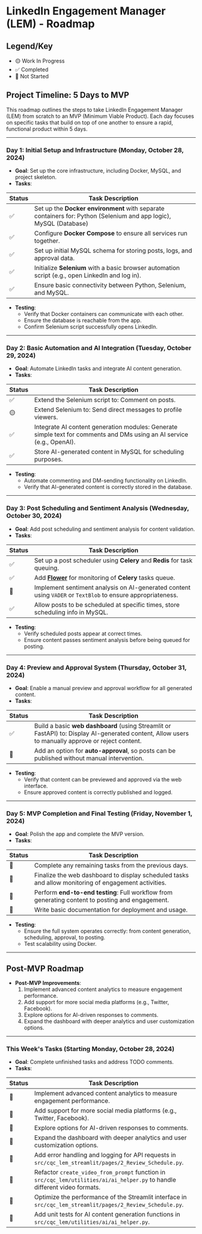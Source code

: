 # LinkedIn Engagement Manager (LEM) - Roadmap

## Legend/Key
- 🟡 Work In Progress
- ✅ Completed
- 🔴 Not Started

## Project Timeline: 5 Days to MVP

This roadmap outlines the steps to take LinkedIn Engagement Manager (LEM) from scratch to an MVP (Minimum Viable Product). Each day focuses on specific tasks that build on top of one another to ensure a rapid, functional product within 5 days.

---

### Day 1: Initial Setup and Infrastructure (Monday, October 28, 2024)

- **Goal**: Set up the core infrastructure, including Docker, MySQL, and project skeleton.
- **Tasks**:

| Status | Task Description |
|-------|------------------|
| ✅ | Set up the **Docker environment** with separate containers for: Python (Selenium and app logic), MySQL (Database) |
| ✅ | Configure **Docker Compose** to ensure all services run together. |
| ✅ | Set up initial MySQL schema for storing posts, logs, and approval data. |
| ✅ | Initialize **Selenium** with a basic browser automation script (e.g., open LinkedIn and log in). |
| ✅ | Ensure basic connectivity between Python, Selenium, and MySQL. |

- **Testing**:
  - Verify that Docker containers can communicate with each other.
  - Ensure the database is reachable from the app.
  - Confirm Selenium script successfully opens LinkedIn.

---

### Day 2: Basic Automation and AI Integration (Tuesday, October 29, 2024)

- **Goal**: Automate LinkedIn tasks and integrate AI content generation.
- **Tasks**:

| Status | Task Description                                                                                                       |
|--------|------------------------------------------------------------------------------------------------------------------------|
| ✅      | Extend the Selenium script to: Comment on posts.                                                           |
| 🟡      | Extend Selenium to: Send direct messages to profile viewers.                                                           |
| ✅      | Integrate AI content generation modules: Generate simple text for comments and DMs using an AI service (e.g., OpenAI). |
| ✅     | Store AI-generated content in MySQL for scheduling purposes.                                                           |

- **Testing**:
  - Automate commenting and DM-sending functionality on LinkedIn.
  - Verify that AI-generated content is correctly stored in the database.

---

### Day 3: Post Scheduling and Sentiment Analysis (Wednesday, October 30, 2024)

- **Goal**: Add post scheduling and sentiment analysis for content validation.
- **Tasks**:

| Status | Task Description                                                                                            |
|--------|-------------------------------------------------------------------------------------------------------------|
| ✅ | Set up a post scheduler using **Celery** and **Redis** for task queuing.                                    |
| ✅ | Add **[Flower](https://flower.readthedocs.io/en/latest/)** for monitoring of **Celery** tasks queue.                                                |
| 🔴 | Implement sentiment analysis on AI-generated content using `VADER` or `TextBlob` to ensure appropriateness. |
| ✅ | Allow posts to be scheduled at specific times, store scheduling info in MySQL.                              |

- **Testing**:
  - Verify scheduled posts appear at correct times.
  - Ensure content passes sentiment analysis before being queued for posting.

---

### Day 4: Preview and Approval System (Thursday, October 31, 2024)

- **Goal**: Enable a manual preview and approval workflow for all generated content.
- **Tasks**:

| Status | Task Description                                                                                                                                  |
|--------|---------------------------------------------------------------------------------------------------------------------------------------------------|
| ✅ | Build a basic **web dashboard** (using Streamlit or FastAPI) to: Display AI-generated content, Allow users to manually approve or reject content. |
| 🔴 | Add an option for **auto-approval**, so posts can be published without manual intervention.                                                       |

- **Testing**:
  - Verify that content can be previewed and approved via the web interface.
  - Ensure approved content is correctly published and logged.

---

### Day 5: MVP Completion and Final Testing (Friday, November 1, 2024)

- **Goal**: Polish the app and complete the MVP version.
- **Tasks**:

| Status | Task Description |
|--------|------------------|
| 🔴 | Complete any remaining tasks from the previous days. |
| 🔴 | Finalize the web dashboard to display scheduled tasks and allow monitoring of engagement activities. |
| 🔴 | Perform **end-to-end testing**: Full workflow from generating content to posting and engagement. |
| 🔴 | Write basic documentation for deployment and usage. |

- **Testing**:
  - Ensure the full system operates correctly: from content generation, scheduling, approval, to posting.
  - Test scalability using Docker.

---

## Post-MVP Roadmap

- **Post-MVP Improvements**:
  1. Implement advanced content analytics to measure engagement performance.
  2. Add support for more social media platforms (e.g., Twitter, Facebook).
  3. Explore options for AI-driven responses to comments.
  4. Expand the dashboard with deeper analytics and user customization options.

---

### This Week's Tasks (Starting Monday, October 28, 2024)

- **Goal**: Complete unfinished tasks and address TODO comments.
- **Tasks**:

| Status | Task Description |
|--------|------------------|
| 🔴 | Implement advanced content analytics to measure engagement performance. |
| 🔴 | Add support for more social media platforms (e.g., Twitter, Facebook). |
| 🔴 | Explore options for AI-driven responses to comments. |
| 🔴 | Expand the dashboard with deeper analytics and user customization options. |
| 🔴 | Add error handling and logging for API requests in `src/cqc_lem_streamlit/pages/2_Review_Schedule.py`. |
| 🔴 | Refactor `create_video_from_prompt` function in `src/cqc_lem/utilities/ai/ai_helper.py` to handle different video formats. |
| 🔴 | Optimize the performance of the Streamlit interface in `src/cqc_lem_streamlit/pages/2_Review_Schedule.py`. |
| 🔴 | Add unit tests for AI content generation functions in `src/cqc_lem/utilities/ai/ai_helper.py`. |